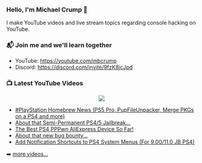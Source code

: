 ### Hello, I'm Michael Crump 👋

I make YouTube videos and live stream topics regarding console hacking on YouTube. 

### 📬 Join me and we'll learn together

- YouTube: https://youtube.com/mbcrump
- Discord: https://discord.com/invite/9fzK8jcJpd

### 📺 Latest YouTube Videos

<div align="center">

[<img src="https://img.shields.io/badge/-Subscribe-red?style=for-the-badge&logo=youtube&logoColor=white"/>](https://www.youtube.com/c/mbcrump?sub_confirmation=1)

</div>

<!-- YOUTUBE:START -->
- [#PlayStation Homebrew News &lpar;PS5 Pro, PupFileUnpacker, Merge PKGs on a PS4 and more&rpar;](https://www.youtube.com/watch?v=ZbQRyXG2diU)
- [About that Semi-Permanent PS4/5 Jailbreak...](https://www.youtube.com/watch?v=Ml24CCpeNME)
- [The Best PS4 PPPwn AliExpress Device So Far!](https://www.youtube.com/watch?v=zPOXlZv8yhA)
- [About that new bug bounty...](https://www.youtube.com/watch?v=SrDsahVVlqQ)
- [Add Notification Shortcuts to PS4 System Menus &lpar;For 9.00/11.0 JB PS4&rpar;](https://www.youtube.com/watch?v=NcAWis-i1D0)
<!-- YOUTUBE:END -->

➡️ [more videos...](https://youtube.com/mbcrump)

